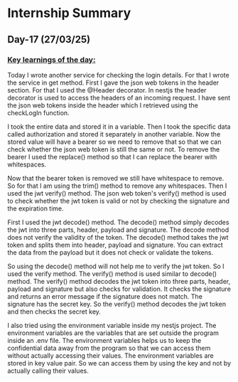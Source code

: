 # Internship Summary

## Day-17 (27/03/25)

### <ins> Key learnings of the day:</ins>

Today I wrote another service for checking the login details. For that I wrote the service in get method. First I gave the json web tokens in the header section. For that I used the @Header decorator. In nestjs the header decorator is used to access the headers of an incoming request. I have sent the json web tokens inside the header which I retrieved using the checkLogIn function.

I took the entire data and stored it in a variable. Then I took the specific data called authorization and stored it separately in another variable. Now the stored value will have a bearer so we need to remove that so that we can check whether the json web token is still the same or not. To remove the bearer I used the replace() method so that I can replace the bearer with whitespaces.

Now that the bearer token is removed we still have whitespace to remove. So for that I am using the trim() method to remove any whitespaces. Then I used the jwt verify() method. The json web token's verify() method is used to check whether the jwt token is valid or not by checking the signature and the expiration time.

First I used the jwt decode() method. The decode() method simply decodes the jwt into three parts, header, payload and signature. The decode method does not verify the validity of the token. The decode() method takes the jwt token and splits them into header, payload and signature. You can extract the data from the payload but it does not check or validate the tokens.

So using the decode() method will not help me to verify the jwt token. So I used the verify method. The verify() method is used similar to decode() method. The verify() method decodes the jwt token into three parts, header, payload and signature but also checks for validation. It checks the signature and returns an error message if the signature does not match. The signature has the secret key. So the verify() method decodes the jwt token and then checks the secret key.

I also tried using the environment variable inside my nestjs project. The environment variables are the variables that are set outside the program inside an .env file. The environment variables helps us to keep the confidential data away from the program so that we can access them without actually accessing their values. The environment variables are stored in key value pair. So we can access them by using the key and not by actually calling their values.
